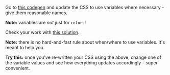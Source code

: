 
Go to [this codepen](https://codepen.io/ElevationPen/pen/oJZVQz) and update the CSS to use variables where necessary - give them reasonable names.

  

**Note:** variables are _not_ just for `colors`!

  

Check your work with [this solution](https://codepen.io/ElevationPen/pen/XLbYKj?editors=1100).

  

**Note:** there is no hard-and-fast rule about when/where to use variables. It's meant to help you.

  

**Try this:** once you've re-written your CSS using the above, change one of the variable values and see how everything updates accordingly - super convenient.
